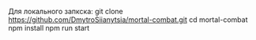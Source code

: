 Для локального запкска:
git clone https://github.com/DmytroSiianytsia/mortal-combat.git
cd mortal-combat
npm install
npm run start
